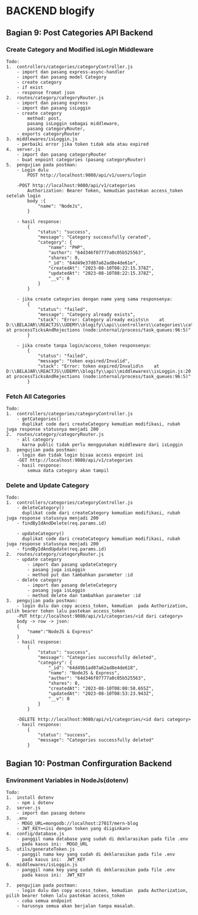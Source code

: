 # BACKEND blogify

## Bagian 9: Post Categories API Backend

### Create Category and Modified isLogin Middleware

    Todo:
    1.  controllers/categories/categoryController.js
        - import dan pasang express-async-handler
        - import dan pasang model Category
        - create category
        - if exist
        - response fromat json
    2.  routes/category/categoryRouter.js
        - import dan pasang express
        - import dan pasang isLoggin
        - create category
            method: post,
            pasang isLoggin sebagai middleware,
            pasang categoryRouter,
        - exports categoryRouter
    3.  middlewares/isLoggin.js
        - perbaiki error jika token tidak ada atau expired
    4.  server.js
        - import dan pasang categoryRouter
        - buat enpoint categories (pasang categoryRouter)
    5.  pengujian pada postman:
        - Login dulu
            POST http://localhost:9080/api/v1/users/login

        -POST http://localhost:9080/api/v1/categories
            Authorization: Bearer Token, kemudian pastekan access_token setelah login
            body :{
                "name": "NodeJs",
            }

        - hasil response:
            {
                "status": "success",
                "message": "Category successfully cerated",
                "category": {
                    "name": "PHP",
                    "author": "64d346f07777a0c05b525563",
                    "shares": 0,
                    "_id": "64d49e37d07a62ad8e4de61e",
                    "createdAt": "2023-08-10T08:22:15.378Z",
                    "updatedAt": "2023-08-10T08:22:15.378Z",
                    "__v": 0
                }
            }

        - jika create categories dengan name yang sama responsenya:
            {
                "status": "failed",
                "message": "Category already exists",
                "stack": "Error: Category already exists\n    at D:\\BELAJAR\\REACTJS\\UDEMY\\blogify\\api\\controllers\\categories\\categoryController.js:12:11\n    at processTicksAndRejections (node:internal/process/task_queues:96:5)"
            }

        - jika create tanpa login/access_token responsenya:
            {
                "status": "failed",
                "message": "token expired/Invalid",
                "stack": "Error: token expired/Invalid\n    at D:\\BELAJAR\\REACTJS\\UDEMY\\blogify\\api\\middlewares\\isLoggin.js:20:19\n    at processTicksAndRejections (node:internal/process/task_queues:96:5)"
            }

### Fetch All Categories

    Todo:
    1.  controllers/categories/categoryController.js
        - getCategories()
          duplikat code dari createCategory kemudian modifikasi, rubah juga response statusnya menjadi 200
    2.  routes/category/categoryRouter.js
        - all category
          karna public tidak perlu menggunakan middleware dari isLoggin
    3.  pengujian pada postman:
        - login dan tidak login bisaa access enpoint ini
        -GET http://localhost:9080/api/v1/categories
        - hasil response:
            semua data category akan tampil

### Delete and Update Category

    Todo:
    1.  controllers/categories/categoryController.js
        - deleteCategory()
          duplikat code dari createCategory kemudian modifikasi, rubah juga response statusnya menjadi 200
        - findByIdAndDelete(req.params.id)

        - updateCategory()
          duplikat code dari createCategory kemudian modifikasi, rubah juga response statusnya menjadi 200
        - findByIdAndUpdate(req.params.id)
    2.  routes/category/categoryRouter.js
        - update category
            - import dan pasang updateCategory
            - pasang juga isLoggin
            - method put dan tambahkan parameter :id
        - delete category
            - import dan pasang deleteCategory
            - pasang juga isLoggin
            - method delete dan tambahkan parameter :id
    3.  pengujian pada postman:
        - login dulu dan copy access_token, kemudian  pada Authorization, pilih bearer token lalu pastekan access_token
        -PUT http://localhost:9080/api/v1/categories/<id dari category>
        body -> row -> json:
        {
            "name":"NodeJS & Express"
        }
        - hasil response:
            {
                "status": "success",
                "message": "Categories successfully deleted",
                "category": {
                    "_id": "64d49b1ad07a62ad8e4de618",
                    "name": "NodeJS & Express",
                    "author": "64d346f07777a0c05b525563",
                    "shares": 0,
                    "createdAt": "2023-08-10T08:08:58.655Z",
                    "updatedAt": "2023-08-10T08:53:23.943Z",
                    "__v": 0
                }
            }

        -DELETE http://localhost:9080/api/v1/categories/<id dari category>
        - hasil response:
            {
                "status": "success",
                "message": "Categories successfully deleted"
            }

## Bagian 10: Postman Confirguration Backend

### Environment Variables in NodeJs(dotenv)

    Todo:
    1.  install dotenv
        - npm i dotenv
    2.  server.js
        - import dan pasang dotenv
    3.  .env
        - MOGO_URL=mongodb://localhost:27017/mern-blog
        - JWT_KEY=<isi dengan token yang diiginkan>
    4.  config/database.js
        - panggil nama database yang sudah di deklarasikan pada file .env
          pada kasus ini:  MOGO_URL
    5.  utils/generateToken.js
        - panggil nama key yang sudah di deklarasikan pada file .env
          pada kasus ini:  JWT_KEY
    6.  middlewares/isLoggin.js
        - panggil nama key yang sudah di deklarasikan pada file .env
          pada kasus ini:  JWT_KEY

    7.  pengujian pada postman:
        - login dulu dan copy access_token, kemudian  pada Authorization, pilih bearer token lalu pastekan access_token
        - coba semua endpoint
        - harusnya semua akan berjalan tanpa masalah.
